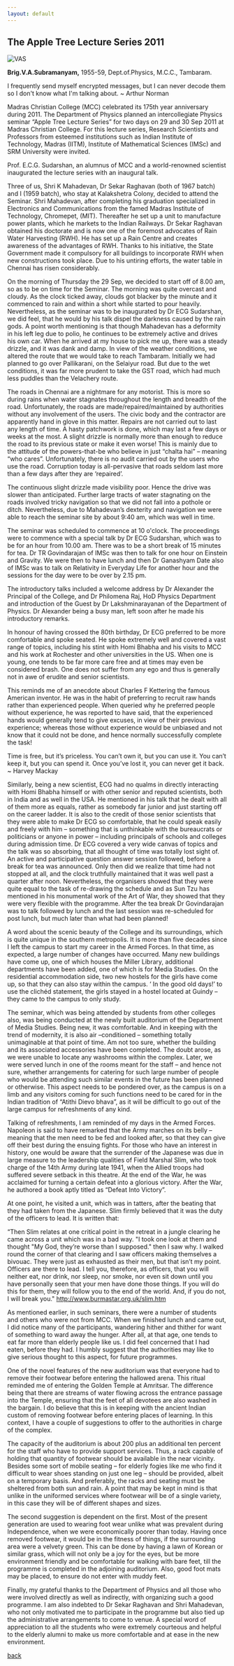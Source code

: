 ```yaml
---
layout: default
---
```


## The Apple Tree Lecture Series 2011

![VAS](/assets/img/brig_vas.png)

**Brig.V.A.Subramanyam,**
1955-59, Dept.of.Physics, M.C.C., Tambaram.

I frequently send myself encrypted messages, but I can never decode them so I don't know what I'm talking about.
~ Arthur Norman

Madras Christian College (MCC) celebrated its 175th year anniversary during 2011. The Department of Physics planned an intercollegiate Physics seminar “Apple Tree Lecture Series” for two days on 29 and 30 Sep 2011 at Madras Christian College. For this lecture series, Research Scientists and Professors from esteemed institutions such as Indian Institute of Technology, Madras (IITM), Institute of Mathematical Sciences (IMSc) and SRM University were invited.

Prof. E.C.G. Sudarshan, an alumnus of MCC and a world-renowned scientist inaugurated the lecture series with an inaugural talk.

Three of us, Shri K Mahadevan, Dr Sekar Raghavan (both of 1967 batch) and I (1959 batch), who stay at Kalakshetra Colony, decided to attend the Seminar. Shri Mahadevan, after completing his graduation specialized in Electronics and Communications from the famed Madras Institute of Technology, Chromepet, (MIT). Thereafter he set up a unit to manufacture power plants, which he markets to the Indian Railways. Dr Sekar Raghavan obtained his doctorate and is now one of the foremost advocates of Rain Water Harvesting (RWH). He has set up a Rain Centre and creates awareness of the advantages of RWH. Thanks to his initiative, the State Government made it compulsory for all buildings to incorporate RWH when new constructions took place. Due to his untiring efforts, the water table in Chennai has risen considerably.

On the morning of Thursday the 29 Sep, we decided to start off of 8.00 am, so as to be on time for the Seminar. The morning was quite overcast and cloudy. As the clock ticked away, clouds got blacker by the minute and it commenced to rain and within a short while started to pour heavily. Nevertheless, as the seminar was to be inaugurated by Dr ECG Sudarshan, we did feel, that he would by his talk dispel the darkness caused by the rain gods. A point worth mentioning is that though Mahadevan has a deformity in his left leg due to polio, he continues to be extremely active and drives his own car. When he arrived at my house to pick me up, there was a steady drizzle, and it was dank and damp. In view of the weather conditions, we altered the route that we would take to reach Tambaram. Initially we had planned to go over Pallikarani, on the Selaiyur road. But due to the wet conditions, it was far more prudent to take the GST road, which had much less puddles than the Velachery route.

The roads in Chennai are a nightmare for any motorist. This is more so during rains when water stagnates throughout the length and breadth of the road. Unfortunately, the roads are made/repaired/maintained by authorities without any involvement of the users. The civic body and the contractor are apparently hand in glove in this matter. Repairs are not carried out to last any length of time. A hasty patchwork is done, which may last a few days or weeks at the most. A slight drizzle is normally more than enough to reduce the road to its previous state or make it even worse! This is mainly due to the attitude of the powers-that-be who believe in just “chalta hai” – meaning “who cares”. Unfortunately, there is no audit carried out by the users who use the road. Corruption today is all-pervasive that roads seldom last more than a few days after they are ‘repaired’.

The continuous slight drizzle made visibility poor. Hence the drive was slower than anticipated. Further large tracts of water stagnating on the roads involved tricky navigation so that we did not fall into a pothole or ditch. Nevertheless, due to Mahadevan’s dexterity and navigation we were able to reach the seminar site by about 9:40 am, which was well in time.

The seminar was scheduled to commence at 10 o'clock. The proceedings were to commence with a special talk by Dr ECG Sudarshan, which was to be for an hour from 10.00 am. There was to be a short break of 15 minutes for tea. Dr TR Govindarajan of IMSc was then to talk for one hour on Einstein and Gravity. We were then to have lunch and then Dr Ganashyam Date also of IMSc was to talk on Relativity in Everyday Life for another hour and the sessions for the day were to be over by 2.15 pm.

The introductory talks included a welcome address by Dr Alexander the Principal of the College, and Dr Philomena Raj, HoD Physics Department and introduction of the Guest by Dr Lakshminarayanan of the Department of Physics. Dr Alexander being a busy man, left soon after he made his introductory remarks.

In honour of having crossed the 80th birthday, Dr ECG preferred to be more comfortable and spoke seated. He spoke extremely well and covered a vast range of topics, including his stint with Homi Bhabha and his visits to MCC and his work at Rochester and other universities in the US. When one is young, one tends to be far more care free and at times may even be considered brash. One does not suffer from any ego and thus is generally not in awe of erudite and senior scientists.

This reminds me of an anecdote about Charles F Kettering the famous American inventor. He was in the habit of preferring to recruit raw hands rather than experienced people. When queried why he preferred people without experience, he was reported to have said, that the experienced hands would generally tend to give excuses, in view of their previous experience; whereas those without experience would be unbiased and not know that it could not be done, and hence normally successfully complete the task!

Time is free, but it’s priceless. You can’t own it, but you can use it. You can’t keep it, but you can spend it. Once you’ve lost it, you can never get it back.
~ Harvey Mackay

Similarly, being a new scientist, ECG had no qualms in directly interacting with Homi Bhabha himself or with other senior and reputed scientists, both in India and as well in the USA. He mentioned in his talk that he dealt with all of them more as equals, rather as somebody far junior and just starting off on the career ladder. It is also to the credit of those senior scientists that they were able to make Dr ECG so comfortable, that he could speak easily and freely with him – something that is unthinkable with the bureaucrats or politicians or anyone in power – including principals of schools and colleges during admission time. Dr ECG covered a very wide canvas of topics and the talk was so absorbing, that all thought of time was totally lost sight of. An active and participative question answer session followed, before a break for tea was announced. Only then did we realize that time had not stopped at all, and the clock truthfully maintained that it was well past a quarter after noon. Nevertheless, the organisers showed that they were quite equal to the task of re-drawing the schedule and as Sun Tzu has mentioned in his monumental work of the Art of War, they showed that they were very flexible with the programme. After the tea break Dr Govindarajan was to talk followed by lunch and the last session was re-scheduled for post lunch, but much later than what had been planned!

A word about the scenic beauty of the College and its surroundings, which is quite unique in the southern metropolis. It is more than five decades since I left the campus to start my career in the Armed Forces. In that time, as expected, a large number of changes have occurred. Many new buildings have come up, one of which houses the Miller Library, additional departments have been added, one of which is for Media Studies. On the residential accommodation side, two new hostels for the girls have come up, so that they can also stay within the campus. ‘ In the good old days!’ to use the clichéd statement, the girls stayed in a hostel located at Guindy – they came to the campus to only study.

The seminar, which was being attended by students from other colleges also, was being conducted at the newly built auditorium of the Department of Media Studies. Being new, it was comfortable. And in keeping with the trend of modernity, it is also air –conditioned – something totally unimaginable at that point of time. Am not too sure, whether the building and its associated accessories have been completed. The doubt arose, as we were unable to locate any washrooms within the complex. Later, we were served lunch in one of the rooms meant for the staff – and hence not sure, whether arrangements for catering for such large number of people who would be attending such similar events in the future has been planned or otherwise. This aspect needs to be pondered over, as the campus is on a limb and any visitors coming for such functions need to be cared for in the Indian tradition of “Atithi Dievo bhava”, as it will be difficult to go out of the large campus for refreshments of any kind.

Talking of refreshments, I am reminded of my days in the Armed Forces. Napoleon is said to have remarked that the Army marches on its belly – meaning that the men need to be fed and looked after, so that they can give off their best during the ensuing fights. For those who have an interest in history, one would be aware that the surrender of the Japanese was due in large measure to the leadership qualities of Field Marshal Slim, who took charge of the 14th Army during late 1941, when the Allied troops had suffered severe setback in this theatre. At the end of the War, he was acclaimed for turning a certain defeat into a glorious victory. After the War, he authored a book aptly titled as “Defeat Into Victory”.

At one point, he visited a unit, which was in tatters, after the beating that they had taken from the Japanese. Slim firmly believed that it was the duty of the officers to lead. It is written that:

“Then Slim relates at one critical point in the retreat in a jungle clearing he came across a unit which was in a bad way. "I took one look at them and thought "My God, they’re worse than I supposed." then I saw why. I walked round the corner of that clearing and I saw officers making themselves a bivouac. They were just as exhausted as their men, but that isn’t my point. Officers are there to lead. I tell you, therefore, as officers, that you will neither eat, nor drink, nor sleep, nor smoke, nor even sit down until you have personally seen that your men have done those things. If you will do this for them, they will follow you to the end of the world. And, if you do not, I will break you."
http://www.burmastar.org.uk/slim.htm

As mentioned earlier, in such seminars, there were a number of students and others who were not from MCC. When we finished lunch and came out, I did notice many of the participants, wandering hither and thither for want of something to ward away the hunger. After all, at that age, one tends to eat far more than elderly people like us. I did feel concerned that I had eaten, before they had. I humbly suggest that the authorities may like to give serious thought to this aspect, for future programmes.

One of the novel features of the new auditorium was that everyone had to remove their footwear before entering the hallowed arena. This ritual reminded me of entering the Golden Temple at Amritsar. The difference being that there are streams of water flowing across the entrance passage into the Temple, ensuring that the feet of all devotees are also washed in the bargain. I do believe that this is in keeping with the ancient Indian custom of removing footwear before entering places of learning. In this context, I have a couple of suggestions to offer to the authorities in charge of the complex.

The capacity of the auditorium is about 200 plus an additional ten percent for the staff who have to provide support services. Thus, a rack capable of holding that quantity of footwear should be available in the near vicinity. Besides some sort of mobile seating – for elderly fogies like me who find it difficult to wear shoes standing on just one leg – should be provided, albeit on a temporary basis. And preferably, the racks and seating must be sheltered from both sun and rain. A point that may be kept in mind is that unlike in the uniformed services where footwear will be of a single variety, in this case they will be of different shapes and sizes.

The second suggestion is dependent on the first. Most of the present generation are used to wearing foot wear unlike what was prevalent during Independence, when we were economically poorer than today. Having once removed footwear, it would be in the fitness of things, if the surrounding area were a velvety green. This can be done by having a lawn of Korean or similar grass, which will not only be a joy for the eyes, but be more environment friendly and be comfortable for walking with bare feet, till the programme is completed in the adjoining auditorium. Also, good foot mats may be placed, to ensure do not enter with muddy feet.

Finally, my grateful thanks to the Department of Physics and all those who were involved directly as well as indirectly, with organizing such a good programme. I am also indebted to Dr Sekar Raghavan and Shri Mahadevan, who not only motivated me to participate in the programme but also tied up the administrative arrangements to come to venue. A special word of appreciation to all the students who were extremely courteous and helpful to the elderly alumni to make us more comfortable and at ease in the new environment.

[back](index.md)